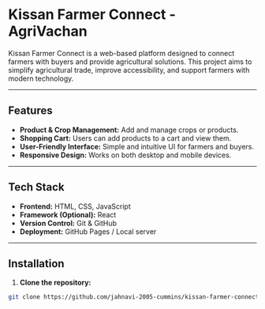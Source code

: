 # Kissan Farmer Connect - AgriVachan

Kissan Farmer Connect is a web-based platform designed to connect farmers with buyers and provide agricultural solutions. This project aims to simplify agricultural trade, improve accessibility, and support farmers with modern technology.

---

## Features

- **Product & Crop Management:** Add and manage crops or products.
- **Shopping Cart:** Users can add products to a cart and view them.
- **User-Friendly Interface:** Simple and intuitive UI for farmers and buyers.
- **Responsive Design:** Works on both desktop and mobile devices.

---

## Tech Stack

- **Frontend:** HTML, CSS, JavaScript  
- **Framework (Optional):** React  
- **Version Control:** Git & GitHub  
- **Deployment:** GitHub Pages / Local server  

---

## Installation

1. **Clone the repository:**

```bash
git clone https://github.com/jahnavi-2005-cummins/kissan-farmer-connect-repo.git
